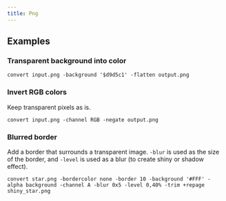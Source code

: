 ```yaml
---
title: Png
---
```


## Examples

### Transparent background into color

```shell
convert input.png -background '$d9d5c1' -flatten output.png
```

### Invert RGB colors

Keep transparent pixels as is.

```shell
convert input.png -channel RGB -negate output.png
```

### Blurred border

Add a border that surrounds a transparent image.
`-blur` is used as the size of the border,
and `-level` is used as a blur (to create shiny or shadow effect).

```shell
convert star.png -bordercolor none -border 10 -background '#FFF' -alpha background -channel A -blur 0x5 -level 0,40% -trim +repage shiny_star.png
```
